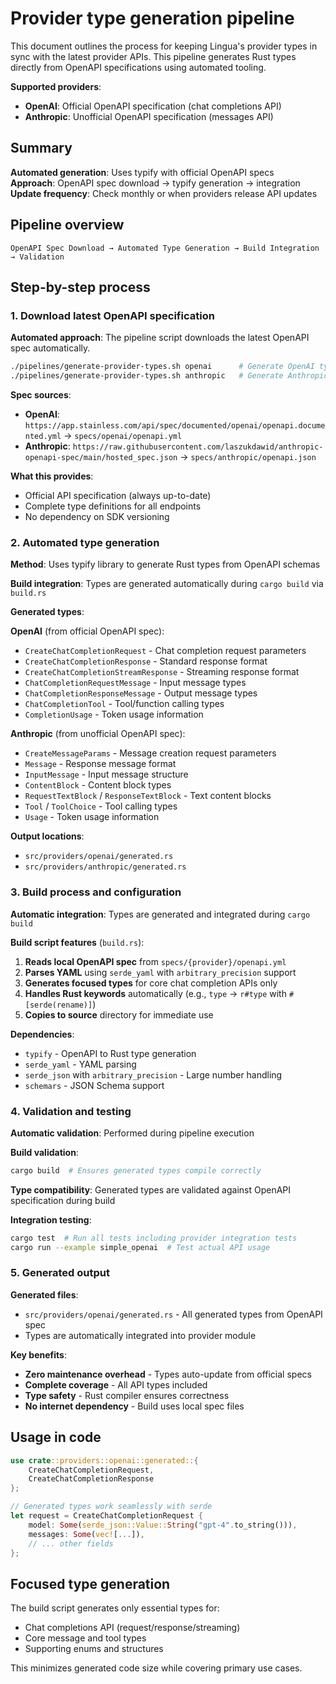 # Provider type generation pipeline

This document outlines the process for keeping Lingua's provider types in sync with the latest provider APIs. This pipeline generates Rust types directly from OpenAPI specifications using automated tooling.

**Supported providers**:
- **OpenAI**: Official OpenAPI specification (chat completions API)
- **Anthropic**: Unofficial OpenAPI specification (messages API)

## Summary

**Automated generation**: Uses typify with official OpenAPI specs  
**Approach**: OpenAPI spec download → typify generation → integration  
**Update frequency**: Check monthly or when providers release API updates  

## Pipeline overview

```
OpenAPI Spec Download → Automated Type Generation → Build Integration → Validation
```

## Step-by-step process

### 1. Download latest OpenAPI specification

**Automated approach**: The pipeline script downloads the latest OpenAPI spec automatically.

```bash
./pipelines/generate-provider-types.sh openai      # Generate OpenAI types
./pipelines/generate-provider-types.sh anthropic   # Generate Anthropic types
```

**Spec sources**:
- **OpenAI**: `https://app.stainless.com/api/spec/documented/openai/openapi.documented.yml` → `specs/openai/openapi.yml`
- **Anthropic**: `https://raw.githubusercontent.com/laszukdawid/anthropic-openapi-spec/main/hosted_spec.json` → `specs/anthropic/openapi.json`

**What this provides**:
- Official API specification (always up-to-date)
- Complete type definitions for all endpoints
- No dependency on SDK versioning

### 2. Automated type generation

**Method**: Uses typify library to generate Rust types from OpenAPI schemas

**Build integration**: Types are generated automatically during `cargo build` via `build.rs`

**Generated types**:

**OpenAI** (from official OpenAPI spec):
- `CreateChatCompletionRequest` - Chat completion request parameters
- `CreateChatCompletionResponse` - Standard response format  
- `CreateChatCompletionStreamResponse` - Streaming response format
- `ChatCompletionRequestMessage` - Input message types
- `ChatCompletionResponseMessage` - Output message types
- `ChatCompletionTool` - Tool/function calling types
- `CompletionUsage` - Token usage information

**Anthropic** (from unofficial OpenAPI spec):
- `CreateMessageParams` - Message creation request parameters
- `Message` - Response message format
- `InputMessage` - Input message structure
- `ContentBlock` - Content block types
- `RequestTextBlock` / `ResponseTextBlock` - Text content blocks
- `Tool` / `ToolChoice` - Tool calling types
- `Usage` - Token usage information

**Output locations**: 
- `src/providers/openai/generated.rs`
- `src/providers/anthropic/generated.rs`

### 3. Build process and configuration

**Automatic integration**: Types are generated and integrated during `cargo build`

**Build script features** (`build.rs`):
1. **Reads local OpenAPI spec** from `specs/{provider}/openapi.yml`
2. **Parses YAML** using `serde_yaml` with `arbitrary_precision` support
3. **Generates focused types** for core chat completion APIs only
4. **Handles Rust keywords** automatically (e.g., `type` → `r#type` with `#[serde(rename)]`)
5. **Copies to source** directory for immediate use

**Dependencies**:
- `typify` - OpenAPI to Rust type generation
- `serde_yaml` - YAML parsing
- `serde_json` with `arbitrary_precision` - Large number handling
- `schemars` - JSON Schema support

### 4. Validation and testing

**Automatic validation**: Performed during pipeline execution

**Build validation**:
```bash
cargo build  # Ensures generated types compile correctly
```

**Type compatibility**: Generated types are validated against OpenAPI specification during build

**Integration testing**:
```bash
cargo test  # Run all tests including provider integration tests
cargo run --example simple_openai  # Test actual API usage
```

### 5. Generated output

**Generated files**:
- `src/providers/openai/generated.rs` - All generated types from OpenAPI spec
- Types are automatically integrated into provider module

**Key benefits**:
- **Zero maintenance overhead** - Types auto-update from official specs
- **Complete coverage** - All API types included 
- **Type safety** - Rust compiler ensures correctness
- **No internet dependency** - Build uses local spec files

## Usage in code

```rust
use crate::providers::openai::generated::{
    CreateChatCompletionRequest,
    CreateChatCompletionResponse
};

// Generated types work seamlessly with serde
let request = CreateChatCompletionRequest {
    model: Some(serde_json::Value::String("gpt-4".to_string())),
    messages: Some(vec![...]),
    // ... other fields
};
```

## Focused type generation

The build script generates only essential types for:
- Chat completions API (request/response/streaming)
- Core message and tool types
- Supporting enums and structures

This minimizes generated code size while covering primary use cases.
